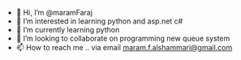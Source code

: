 - 👋 Hi, I’m @maramFaraj
- 👀 I’m interested in learning python and asp.net c#
- 🌱 I’m currently learning python
- 💞️ I’m looking to collaborate on programming new queue system 
- 📫 How to reach me .. via email maram.f.alshammari@gmail.com

<!---
maramFaraj/maramFaraj is a ✨ special ✨ repository because its `README.md` (this file) appears on your GitHub profile.
You can click the Preview link to take a look at your changes.
--->
